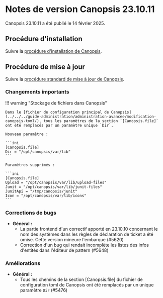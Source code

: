 # Notes de version Canopsis 23.10.11

Canopsis 23.10.11 a été publié le 14 février 2025.

## Procédure d'installation

Suivre la [procédure d'installation de Canopsis](../guide-administration/installation/index.md).

## Procédure de mise à jour

Suivre la [procédure standard de mise à jour de Canopsis](../guide-administration/mise-a-jour/index.md).

### Changements importants

!!! warning "Stockage de fichiers dans Canopsis"

    Dans le [fichier de configuration principal de Canopsis](../../../guide-administration/administration-avancee/modification-canopsis-toml/), tous les paramètres de la section `[Canopsis.file]` ont été remplacés par un paramètre unique `Dir`.
   
    Nouveau paramètre :
     
    ```ini
    [Canopsis.file]
    Dir = "/opt/canopsis/var/lib"
    ```
     
    Paramètres supprimés : 
     
    ```ini
    [Canopsis.file]
    Upload = "/opt/canopsis/var/lib/upload-files"
    Junit = "/opt/canopsis/var/lib/junit-files"
    JunitApi = "/tmp/canopsis/junit"
    Icon = "/opt/canopsis/var/lib/icons"
    ```



### Corrections de bugs

*  **Général :**
    * La partie frontend d'un correctif apporté en 23.10.10 concernant le nom des systèmes dans les règles de déclaration de ticket a été omise. Cette version mineure l'embarque (#5620)
   * Correction d'un bug qui rendait incomplète les listes des infos d'entités dans l'éditeur de pattern (#5648)

### Améliorations

*  **Général :**
    * Tous les chemins de la section [Canopsis.file] du fichier de configuration toml de Canopsis ont été remplacés par un unique paramètre `Dir` (#5476)
